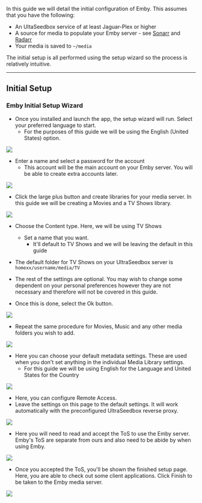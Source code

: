 In this guide we will detail the initial configuration of Emby. This assumes that you have the following:


* An UltaSeedbox service of at least Jaguar-Plex or higher
* A source for media to populate your Emby server - see [Sonarr](https://docs.usbx.me/books/sonarr) and [Radarr](https://docs.usbx.me/books/radarr)
* Your media is saved to `~/media`

The initial setup is all performed using the setup wizard so the process is relatively intuitive.

***

## Initial Setup
### Emby Initial Setup Wizard

* Once you installed and launch the app, the setup wizard will run. Select your preferred language to start.
  * For the purposes of this guide we will be using the English (United States) option.

![](https://docs.usbx.me/uploads/images/gallery/2019-11/cfQWizard-1.PNG)


* Enter a name and select a password for the account
  * This account will be the main account on your Emby server. You will be able to create extra accounts later.

![](https://docs.usbx.me/uploads/images/gallery/2019-11/uurWizard-2.PNG)


* Click the large plus button and create libraries for your media server. In this guide we will be creating a Movies and a TV Shows library.

![](https://docs.usbx.me/uploads/images/gallery/2019-11/JIJWizard-3.PNG)

* Choose the Content type. Here, we will be using TV Shows
  * Set a name that you want.
    * It'll default to TV Shows and we will be leaving the default in this guide
* The default folder for TV Shows on your UltraSeedbox server is `homexx/username/media/TV`
* The rest of the settings are optional. You may wish to change some dependent on your personal preferences however they are not necessary and therefore will not be covered in this guide.

* Once this is done, select the Ok button.

![](https://docs.usbx.me/uploads/images/gallery/2019-11/bp4Wizard-4.PNG)

* Repeat the same procedure for Movies, Music and any other media folders you wish to add.

![](https://docs.usbx.me/uploads/images/gallery/2019-11/cuDWizard-5.PNG)

* Here you can choose your default metadata settings. These are used when you don't set anything in the individual Media Library settings.
  * For this guide we will be using English for the Language and United States for the Country

![](https://docs.usbx.me/uploads/images/gallery/2019-11/CivWizard-6.PNG)

* Here, you can configure Remote Access.
* Leave the settings on this page to the default settings. It will work automatically with the preconfigured UltraSeedbox reverse proxy.

![](https://docs.usbx.me/uploads/images/gallery/2019-11/5ECWizard-7.PNG)

* Here you will need to read and accept the ToS to use the Emby server. Emby's ToS are separate from ours and also need to be abide by when using Emby.

![](https://docs.usbx.me/uploads/images/gallery/2019-11/Wizard-8.PNG)

* Once you accepted the ToS, you'll be shown the finished setup page. Here, you are able to check out some client applications. Click Finish to be taken to the Emby media server.

![](https://docs.usbx.me/uploads/images/gallery/2019-11/Wizard-9.PNG)